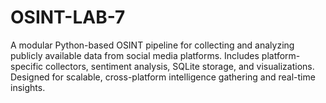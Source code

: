 # OSINT-LAB-7
A modular Python-based OSINT pipeline for collecting and analyzing publicly available data from social media platforms. Includes platform-specific collectors, sentiment analysis, SQLite storage, and visualizations. Designed for scalable, cross-platform intelligence gathering and real-time insights.
